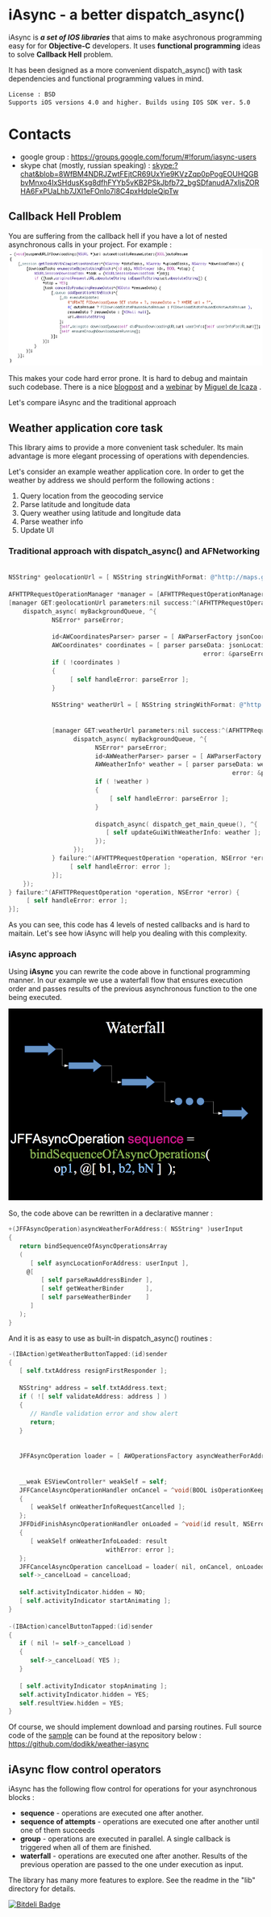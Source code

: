 
# iAsync - a better dispatch_async()
iAsync is ***a set of IOS libraries*** that aims to make asychronous programming easy for for **Objective-C** developers. 
It uses **functional programming** ideas to solve **Callback Hell** problem.

It has been designed as a more convenient dispatch_async() with task dependencies and functional programming values in mind.


```
License : BSD
Supports iOS versions 4.0 and higher. Builds using IOS SDK ver. 5.0
```
# Contacts

* google group : <https://groups.google.com/forum/#!forum/iasync-users>
* skype chat (mostly, russian speaking) : <skype:?chat&blob=8WfBM4NDRJZwtFEjtCR69UxYie9KVzZqp0pPogEOUHQGBbvMnxo4IxSHdusKsg8dfhFYYb5vKB2PSkJbfb72_bgSDfanudA7xIjsZORHA6FxPUaLhb7JXI1eFOnIo7l8C4pxHdpIeQipTw>


## Callback Hell Problem
You are suffering from the callback hell if you have a lot of nested asynchronous calls in your project. For example :
![Callback Hell](https://github.com/EmbeddedSources/iAsync/raw/master/readme/1-Callback-Hell.png)


This makes your code hard error prone. It is hard to debug and maintain such codebase. 
There is a nice [blogpost](http://tirania.org/blog/archive/2013/Aug-15.html) and a [webinar](http://blog.xamarin.com/csharp-async-on-ios-and-android/) by [Miguel de Icaza](https://github.com/migueldeicaza) .

Let's compare iAsync and the traditional approach 


## Weather application core task
This library aims to provide a more convenient task scheduler. Its main advantage is more elegant processing of operations with dependencies.

Let's consider an example weather application core. In order to get the weather by address we should perform the following  actions :

1. Query location from the geocoding service
2. Parse latitude and longitude data
3. Query weather using latitude and longitude data
4. Parse weather info 
5. Update UI


### Traditional approach with dispatch_async() and AFNetworking
```objective-c

NSString* geolocationUrl = [ NSString stringWithFormat: @"http://maps.googleapis.com/maps/api/geocode/json?sensor=true&address=%@", @"Kiev"];

AFHTTPRequestOperationManager *manager = [AFHTTPRequestOperationManager manager];
[manager GET:geolocationUrl parameters:nil success:^(AFHTTPRequestOperation *operation, id jsonLocation) {
    dispatch_async( myBackgroundQueue, ^{
            NSError* parseError;
    
            id<AWCoordinatesParser> parser = [ AWParserFactory jsonCoordinatesParser ];
            AWCoordinates* coordinates = [ parser parseData: jsonLocation
                                                      error: &parseError ];
            if ( !coordinates )                                          
            {
                 [ self handleError: parseError ];
            }                                          
                                                     
            NSString* weatherUrl = [ NSString stringWithFormat: @"http://api.openweathermap.org/data/2.5/weather?lat=%1.2f&lon=%1.2f", coordinates.latitude, coordinates.longitude ];
            
            
            [manager GET:weatherUrl parameters:nil success:^(AFHTTPRequestOperation *operation, id jsonWeather) {
                  dispatch_async( myBackgroundQueue, ^{
                        NSError* parseError;
                        id<AWWeatherParser> parser = [ AWParserFactory jsonWeatherParser ];
                        AWWeatherInfo* weather = [ parser parseData: weatherJson
                                                              error: &parseError ];
                        if ( !weather )                                          
                        {
                            [ self handleError: parseError ];
                        }                                          
                        
                        dispatch_async( dispatch_get_main_queue(), ^{
                           [ self updateGuiWithWeatherInfo: weather ];
                        });
                  });
            } failure:^(AFHTTPRequestOperation *operation, NSError *error) {
                 [ self handleError: error ];
            }];
    });
} failure:^(AFHTTPRequestOperation *operation, NSError *error) {
     [ self handleError: error ];
}];
```

As you can see, this code has 4 levels of nested callbacks and is hard to maitain. Let's see how iAsync will help you dealing with this complexity.



### iAsync approach
Using **iAsync** you can rewrite the code above in functional programming manner. In our example we use a waterfall flow that ensures execution order and passes results of the previous asynchronous function to the one being executed. 

![Waterfall flow](https://github.com/EmbeddedSources/iAsync/raw/master/readme/2-Waterfall.png)


So, the code above can be rewritten in a declarative manner :

```objective-c
+(JFFAsyncOperation)asyncWeatherForAddress:( NSString* )userInput
{
   return bindSequenceOfAsyncOperationsArray
   (
      [ self asyncLocationForAddress: userInput ],
     @[
         [ self parseRawAddressBinder ],
         [ self getWeatherBinder      ],
         [ self parseWeatherBinder    ]
      ]
   );
}
```

And it is as easy to use as built-in dispatch_async() routines :

```objective-c
-(IBAction)getWeatherButtonTapped:(id)sender
{
   [ self.txtAddress resignFirstResponder ];
   
   NSString* address = self.txtAddress.text;
   if ( ![ self validateAddress: address ] )
   {
	  // Handle validation error and show alert
      return;
   }
   
   
   JFFAsyncOperation loader = [ AWOperationsFactory asyncWeatherForAddress: address ];
   
   
   __weak ESViewController* weakSelf = self;
   JFFCancelAsyncOperationHandler onCancel = ^void(BOOL isOperationKeepGoing)
   {
      [ weakSelf onWeatherInfoRequestCancelled ];
   };
   JFFDidFinishAsyncOperationHandler onLoaded = ^void(id result, NSError *error)
   {
      [ weakSelf onWeatherInfoLoaded: result
                           withError: error ];
   };
   JFFCancelAsyncOperation cancelLoad = loader( nil, onCancel, onLoaded );
   self->_cancelLoad = cancelLoad;
   
   self.activityIndicator.hidden = NO;
   [ self.activityIndicator startAnimating ];
}

-(IBAction)cancelButtonTapped:(id)sender
{
   if ( nil != self->_cancelLoad )
   {
      self->_cancelLoad( YES );
   }
   
   [ self.activityIndicator stopAnimating ];
   self.activityIndicator.hidden = YES;
   self.resultView.hidden = YES;
}

```


Of course, we should implement download and parsing routines. Full source code of the [sample](https://github.com/dodikk/weather-iasync/blob/master/lib/iAsyncWeatherOperations/iAsyncWeatherOperations/AWOperationsFactory.mm) can be found at the repository below : <https://github.com/dodikk/weather-iasync>


## iAsync flow control operators
iAsync has the following flow control for operations for your asynchronous blocks :

* **sequence** - operations are executed one after another.
* **sequence of attempts** - operations are executed one after another until one of them succeeds
* **group** - operations are executed in parallel. A single callback is triggered when all of them are finished.
* **waterfall** - operations are executed one after another. Results of the previous operation are passed to the one under execution as input.


The library has many more features to explore. See the readme in the "lib" directory for details.


[![Bitdeli Badge](https://d2weczhvl823v0.cloudfront.net/EmbeddedSources/iasync/trend.png)](https://bitdeli.com/free "Bitdeli Badge")
